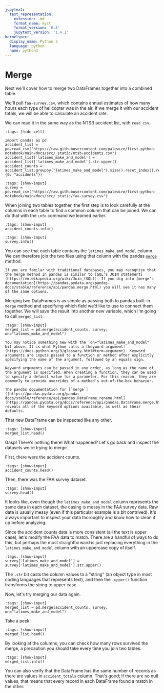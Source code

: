 ```yaml
---
jupytext:
  text_representation:
    extension: .md
    format_name: myst
    format_version: '0.8'
    jupytext_version: '1.4.1'
kernelspec:
  display_name: Python 3
  language: python
  name: python3
---
```


# Merge

Next we'll cover how to merge two DataFrames together into a combined table.

We'll pull `faa-survey.csv`, which contains annual estimates of how many hours each type of helicopter was in the air. If we merge it with our accident totals, we will be able to calculate an accident rate.

We can read it in the same way as the NTSB accident list, with `read_csv`.

```{code-cell}
:tags: [hide-cell]

import pandas as pd
accident_list = pd.read_csv("https://raw.githubusercontent.com/palewire/first-python-notebook/main/docs/src/_static/ntsb-accidents.csv")
accident_list['latimes_make_and_model'] = accident_list['latimes_make_and_model'].str.upper()
accident_counts = accident_list.groupby("latimes_make_and_model").size().reset_index().rename(columns={0: "accidents"})
```

```{code-cell}
:tags: [show-input]
survey = pd.read_csv("https://raw.githubusercontent.com/palewire/first-python-notebook/main/docs/src/_static/faa-survey.csv")
```

When joining two tables together, the first step is to look carefully at the columns in each table to find a common column that can be joined. We can do that with the `info` command we learned earlier.

```{code-cell}
:tags: [show-input]
accident_counts.info()
```

```{code-cell}
:tags: [show-input]
survey.info()
```

You can see that each table contains the `latimes_make_and_model` column. We can therefore join the two files using that column with the pandas [`merge`](https://pandas.pydata.org/pandas-docs/stable/reference/api/pandas.merge.html) method.

```{note}
If you are familar with traditional databases, you may recognize that the merge method in pandas is similar to [SQL’s JOIN statement](https://en.wikipedia.org/wiki/Join_(SQL)). If you dig into [merge’s documentation](https://pandas.pydata.org/pandas-docs/stable/reference/api/pandas.merge.html) you will see it has many of the same options.
```

Merging two DataFrames is as simple as passing both to pandas built-in `merge` method and specifying which field we’d like to use to connect them together. We will save the result into another new variable, which I'm going to call `merged_list`.

```{code-cell}
:tags: [show-input]
merged_list = pd.merge(accident_counts, survey, on="latimes_make_and_model")
```

```{note}
You may notice something new with the `on="latimes_make_and_model"` bit above. It is what Python calls a [keyword argument](https://docs.python.org/3/glossary.html#term-argument). Keyword arguments are inputs passed to a function or method after explicitly specifying the name of the argument, followed by an equals sign.

Keyword arguments can be passed in any order, as long as the name of the argument is specified. When creating a function, they can be used to specify a default value for a parameter. For this reason, they are commonly to provide overrides of a method's out-of-the-box behavior.

The pandas documentation for [`merge`]([https://pandas.pydata.org/pandas-docs/stable/reference/api/pandas.DataFrame.rename.html](https://pandas.pydata.org/docs/reference/api/pandas.DataFrame.merge.html)) reveals all of the keyword options available, as well as their defaults.
```

That new DataFrame can be inspected like any other.

```{code-cell}
:tags: [show-input]
merged_list.head()
```

Gasp! There's nothing there! What happened? Let's go back and inspect the datasets we're trying to merge.

First, there were the accident counts.

```{code-cell}
:tags: [show-input]
accident_counts.head()
```

Then, there was the FAA survey dataset.

```{code-cell}
:tags: [show-input]
survey.head()
```

It looks like, even though the `latimes_make_and_model` column represents the same data in each dataset, the casing is messy in the FAA survey data. Raw data is usually messy (even if this particular example is a bit contrived). It's always important to inspect your data thoroughly and know how to clean it up before analyzing.

Since the accident counts data is more consistent (all the text is upper case), let's modify the FAA data to match. There are a handful of ways to do this, but perhaps the most straightforward is just replacing everything in the `latimes_make_and_model` column with an uppercase copy of itself.

```{code-cell}
:tags: [show-input]
survey['latimes_make_and_model'] = survey['latimes_make_and_model'].str.upper()
```

The `.str` bit casts the column values to a "string" (an object type in most coding languages that represents text), and then the `.upper()` function transforms the string to upper case.

Now, let's try merging our data again.

```{code-cell}
:tags: [show-input]
merged_list = pd.merge(accident_counts, survey, on="latimes_make_and_model")
```

Take a peek:

```{code-cell}
:tags: [show-input]
merged_list.head()
```

By looking at the columns, you can check how many rows survived the merge, a precaution you should take every time you join two tables.

```{code-cell}
:tags: [show-input]
merged_list.info()
```

You can also verify that the DataFrame has the same number of records as there are values in `accident_totals` column. That's good; If there are no null values, that means that every record in each DataFrame found a match in the other.
